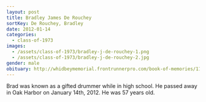 ```yaml
---
layout: post
title: Bradley James De Rouchey
sortKey: De Rouchey, Bradley
date: 2012-01-14
categories:
  - class-of-1973
images:
  - /assets/class-of-1973/bradley-j-de-rouchey-1.png
  - /assets/class-of-1973/bradley-j-de-rouchey-2.jpg
gender: male
obituary: http://whidbeymemorial.frontrunnerpro.com/book-of-memories/1118868/Bradley-De-Rouchey/obituary.php
---
```

Brad was known as a gifted drummer while in high school. He passed away in Oak Harbor on January 14th, 2012. He was 57 years old.